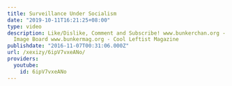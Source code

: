 ```yaml
---
title: Surveillance Under Socialism
date: "2019-10-11T16:21:25+08:00"
type: video
description: Like/Dislike, Comment and Subscribe! www.bunkerchan.org - Cool Leftist
  Image Board www.bunkermag.org - Cool Leftist Magazine
publishdate: "2016-11-07T00:31:06.000Z"
url: /xexizy/6ipV7vxeANo/
providers:
  youtube:
    id: 6ipV7vxeANo
---
```

